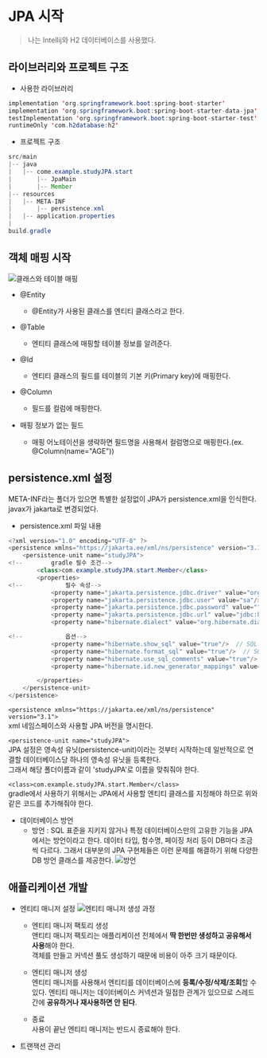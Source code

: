 # JPA 시작
> 나는 Intellij와 H2 데이터베이스를 사용했다.

## 라이브러리와 프로젝트 구조

* 사용한 라이브러리

```java
implementation 'org.springframework.boot:spring-boot-starter'
implementation 'org.springframework.boot:spring-boot-starter-data-jpa'
testImplementation 'org.springframework.boot:spring-boot-starter-test'
runtimeOnly 'com.h2database:h2'
```

* 프로젝트 구조

```java
src/main
|-- java
|   |-- come.example.studyJPA.start
|       |-- JpaMain
|       |-- Member
|-- resources
|   |-- META-INF
|       |-- persistence.xml
|   |-- application.properties
| 
build.gradle
```

## 객체 매핑 시작
![클래스와 테이블 매핑](https://lh3.googleusercontent.com/pw/ACtC-3dR9wnUXYz7fApGFwk79lfrcIlAwFvraFhEmDrNzTNZi3hvyrp2J0xzNnhUO3Aqn2QTXXB7Ftgl4ebAW1eL2FayGP2UBKxWsjRt80jji1CwHaLuRbmDw_6GMAUQwKy2cCY0oFkF6cAdyrKQ6YWZthPQMg=w1053-h243-no?authuser=0)

* @Entity  
  - @Entity가 사용된 클래스를 엔티티 클래스라고 한다.

* @Table  
  - 엔티티 클래스에 매핑할 테이블 정보를 알려준다.

* @Id  
  - 엔티티 클래스의 필드를 테이블의 기본 키(Primary key)에 매핑한다.
 
* @Column
  - 필드를 컬럼에 매핑한다.
 
* 매핑 정보가 없는 필드
  - 매핑 어노테이션을 생략하면 필드명을 사용해서 컬럼명으로 매핑한다.(ex. @Column(name="AGE"))
 
## persistence.xml 설정
META-INF라는 폴더가 있으면 특별한 설정없이 JPA가 persistence.xml을 인식한다.  
javax가 jakarta로 변경되었다.

* persistence.xml 파일 내용
```java
<?xml version="1.0" encoding="UTF-8" ?>
<persistence xmlns="https://jakarta.ee/xml/ns/persistence" version="3.1">
    <persistence-unit name="studyJPA">
<!--        gradle 필수 조건-->
        <class>com.example.studyJPA.start.Member</class>
        <properties>
<!--            필수 속성-->
            <property name="jakarta.persistence.jdbc.driver" value="org.h2.Driver"/>
            <property name="jakarta.persistence.jdbc.user" value="sa"/>
            <property name="jakarta.persistence.jdbc.password" value=""/>
            <property name="jakarta.persistence.jdbc.url" value="jdbc:h2:tcp://localhost/~/test"/>
            <property name="hibernate.dialect" value="org.hibernate.dialect.H2Dialect"/>

<!--            옵션-->
            <property name="hibernate.show_sql" value="true"/>  // SQL 출력
            <property name="hibernate.format_sql" value="true"/>  // SQL을 출력할 때 보기 쉽게 정렬
            <property name="hibernate.use_sql_comments" value="true"/>  // 쿼리를 출력할 때 주석도 함께 출력
            <property name="hibernate.id.new_generator_mappings" value="true"/>  // JPA 표준에 맞춘 새로운 키 생성 전략을 사용

        </properties>
    </persistence-unit>
</persistence>
```

`<persistence xmlns="https://jakarta.ee/xml/ns/persistence" version="3.1">`    
xml 네임스페이스와 사용할 JPA 버전을 명시한다.  
  
`<persistence-unit name="studyJPA">`    
JPA 설정은 영속성 유닛(persistence-unit)이라는 것부터 시작하는데 일반적으로 연결할 데이터베이스당 하나의 영속성 유닛을 등록한다.  
그래서 해당 폴더이름과 같이 'studyJPA'로 이름을 맞춰줘야 한다. 
  
`<class>com.example.studyJPA.start.Member</class>`    
gradle에서 사용하기 위해서는 JPA에서 사용할 엔티티 클래스를 지정해야 하므로 위와 같은 코드를 추가해줘야 한다.  
  
* 데이터베이스 방언
  - 방언 : SQL 표준을 지키지 않거나 특정 데이터베이스만의 고유한 기능을 JPA에서는 방언이라고 한다.
데이터 타입, 함수명, 페이징 처리 등이 DB마다 조금씩 다르다.
그래서 대부분의 JPA 구현체들은 이런 문제를 해결하기 위해 다양한 DB 방언 클래스를 제공한다.
![방언](https://blog.kakaocdn.net/dn/cunU3I/btqEGTU1B8W/cEefmBqjuHKKbsSgQykj7k/img.png)

## 애플리케이션 개발
* 엔티티 매니저 설정
![엔티티 매니저 생성 과정](https://velog.velcdn.com/images/amoeba25/post/d69020f8-d619-43d9-aee0-2bdf1ad2205e/image.png)
  - 엔티티 매니저 팩토리 생성  
  앤티티 매니저 팩토리는 애플리케이션 전체에서 **딱 한번만 생성하고 공유해서 사용**해야 한다.  
  객체를 만들고 커넥션 풀도 생성하기 때문에 비용이 아주 크기 때문이다.

  - 엔티티 매니저 생성  
  엔티티 매니저를 사용해서 엔티티를 데이터베이스에 **등록/수정/삭제/조회**할 수 있다.
  엔티티 매니저는 데이터베이스 커넥션과 밀접한 관계가 있으므로 스레드 간에 **공유하거나 재사용하면 안 된다**.  

  - 종료  
  사용이 끝난 엔티티 매니저는 반드시 종료해야 한다.

* 트랜잭션 관리
  









